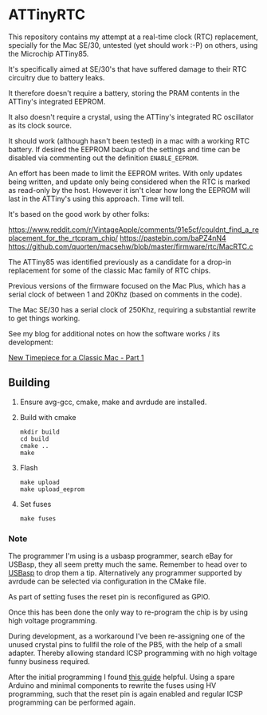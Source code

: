 # ATTinyRTC

This repository contains my attempt at a real-time clock (RTC) replacement, specially for the Mac SE/30, untested (yet should work :-P) on others, using the Microchip ATTiny85.

It's specifically aimed at SE/30's that have suffered damage to their RTC circuitry due to battery leaks.

It therefore doesn't require a battery, storing the PRAM contents in the ATTiny's integrated EEPROM.

It also doesn't require a crystal, using the ATTiny's integrated RC oscillator as its clock source.

It should work (although hasn't been tested) in a mac with a working RTC battery. If desired the EEPROM backup of the settings and time can be disabled via commenting out the definition `ENABLE_EEPROM`.

An effort has been made to limit the EEPROM writes. With only updates being written, and update only being considered when the RTC is marked as read-only by the host. However it isn't clear how long the EEPROM will last in the ATTiny's using this approach. Time will tell.

It's based on the good work by other folks:

https://www.reddit.com/r/VintageApple/comments/91e5cf/couldnt_find_a_replacement_for_the_rtcpram_chip/
https://pastebin.com/baPZ4nN4
https://github.com/quorten/macsehw/blob/master/firmware/rtc/MacRTC.c

The ATTiny85 was identified previously as a candidate for a drop-in replacement for some of the classic Mac family of RTC chips.

Previous versions of the firmware focused on the Mac Plus, which has a serial clock of between 1 and 20Khz (based on comments in the code).

The Mac SE/30 has a serial clock of 250Khz, requiring a substantial rewrite to get things working.

See my blog for additional notes on how the software works / its development:

[New Timepiece for a Classic Mac - Part 1](http://www.quantulum.co.uk/blog/new-timepiece-for-a-classic-mac-part-1/)

## Building

1. Ensure avg-gcc, cmake, make and avrdude are installed.

2. Build with cmake
   ```
   mkdir build
   cd build
   cmake ..
   make
   ```

3. Flash
   ```
   make upload
   make upload_eeprom
   ```

4. Set fuses
   ```
   make fuses
   ```

### Note

The programmer I'm using is a usbasp programmer, search eBay for USBasp, they all seem pretty much the same. Remember to head over to [USBasp](https://www.fischl.de/usbasp/) to drop them a tip. Alternatively any programmer supported by avrdude can be selected via configuration in the CMake file.

As part of setting fuses the reset pin is reconfigured as GPIO.

Once this has been done the only way to re-program the chip is by using high voltage programming.

During development, as a workaround I've been re-assigning one of the unused crystal pins to fullfil the role of the PB5, with the help of a small adapter. Thereby allowing standard ICSP programming with no high voltage funny business required.

After the initial programming I found [this guide](https://www.electronics-lab.com/recover-bricked-attiny-using-arduino-as-high-voltage-programmer/) helpful. Using a spare Arduino and minimal components to rewrite the fuses using HV programming, such that the reset pin is again enabled and regular ICSP programming can be performed again.
